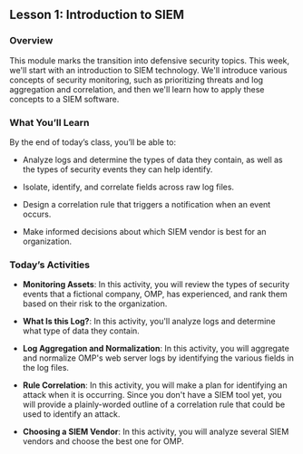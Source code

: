 ## Lesson 1: Introduction to SIEM 
 
### Overview

This module marks the transition into defensive security topics. This week, we'll start with an introduction to SIEM technology. We'll introduce various concepts of security monitoring, such as prioritizing threats and log aggregation and correlation, and then we'll learn how to apply these concepts to a SIEM software.
 
### What You’ll Learn
 
By the end of today’s class, you’ll be able to:
 
- Analyze logs and determine the types of data they contain, as well as the types of security events they can help identify.

- Isolate, identify, and correlate fields across raw log files.

- Design a correlation rule that triggers a notification when an event occurs.

- Make informed decisions about which SIEM vendor is best for an organization.

### Today’s Activities

* **Monitoring Assets**: In this activity, you will review the types of security events that a fictional company, OMP, has experienced, and rank them based on their risk to the organization.

* **What Is this Log?**: In this activity, you'll analyze logs and determine what type of data they contain.

* **Log Aggregation and Normalization**: In this activity, you will aggregate and normalize OMP's web server logs by identifying the various fields in the log files.

* **Rule Correlation**: In this activity, you will make a plan for identifying an attack when it is occurring. Since you don't have a SIEM tool yet, you will provide a plainly-worded outline of a correlation rule that could be used to identify an attack.

* **Choosing a SIEM Vendor**: In this activity, you will analyze several SIEM vendors and choose the best one for OMP.
